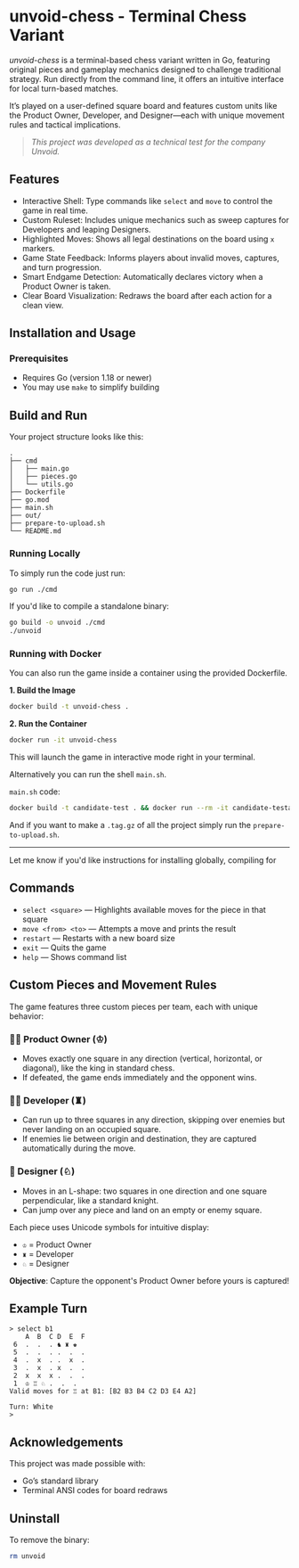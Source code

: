 # unvoid-chess - Terminal Chess Variant

_unvoid-chess_ is a terminal-based chess variant written in Go, featuring original pieces and gameplay mechanics designed to challenge traditional strategy. Run directly from the command line, it offers an intuitive interface for local turn-based matches.

It’s played on a user-defined square board and features custom units like the Product Owner, Developer, and Designer—each with unique movement rules and tactical implications.

> _This project was developed as a technical test for the company Unvoid._

## Features

- Interactive Shell: Type commands like `select` and `move` to control the game in real time.
- Custom Ruleset: Includes unique mechanics such as sweep captures for Developers and leaping Designers.
- Highlighted Moves: Shows all legal destinations on the board using `x` markers.
- Game State Feedback: Informs players about invalid moves, captures, and turn progression.
- Smart Endgame Detection: Automatically declares victory when a Product Owner is taken.
- Clear Board Visualization: Redraws the board after each action for a clean view.

## Installation and Usage

### Prerequisites

- Requires Go (version 1.18 or newer)
- You may use `make` to simplify building

## Build and Run

Your project structure looks like this:

```
.
├── cmd
│   ├── main.go
│   ├── pieces.go
│   └── utils.go
├── Dockerfile
├── go.mod
├── main.sh
├── out/
├── prepare-to-upload.sh
└── README.md
```

### Running Locally

To simply run the code just run:

```bash
go run ./cmd
```

If you'd like to compile a standalone binary:

```bash
go build -o unvoid ./cmd
./unvoid
```

### Running with Docker

You can also run the game inside a container using the provided Dockerfile.

**1. Build the Image**

```bash
docker build -t unvoid-chess .
```

**2. Run the Container**

```bash
docker run -it unvoid-chess
```

This will launch the game in interactive mode right in your terminal.

Alternatively you can run the shell `main.sh`.

`main.sh` code:

```bash
docker build -t candidate-test . && docker run --rm -it candidate-testa
```

And if you want to make a `.tag.gz` of all the project simply run the `prepare-to-upload.sh`.

---

Let me know if you'd like instructions for installing globally, compiling for 

## Commands

- `select <square>` — Highlights available moves for the piece in that square
- `move <from> <to>` — Attempts a move and prints the result
- `restart` — Restarts with a new board size
- `exit` — Quits the game
- `help` — Shows command list

## Custom Pieces and Movement Rules

The game features three custom pieces per team, each with unique behavior:

### 🧑‍💼 Product Owner (♔)

- Moves exactly one square in any direction (vertical, horizontal, or diagonal), like the king in standard chess.
- If defeated, the game ends immediately and the opponent wins.

### 👩‍💻 Developer (♜)

- Can run up to three squares in any direction, skipping over enemies but never landing on an occupied square.
- If enemies lie between origin and destination, they are captured automatically during the move.

### 🎨 Designer (♘)

- Moves in an L-shape: two squares in one direction and one square perpendicular, like a standard knight.
- Can jump over any piece and land on an empty or enemy square.

Each piece uses Unicode symbols for intuitive display:

- `♔` = Product Owner  
- `♜` = Developer  
- `♘` = Designer

**Objective**: Capture the opponent's Product Owner before yours is captured!



## Example Turn

```
> select b1
    A  B  C D  E  F
 6  .  .  . ♞ ♜ ♚
 5  .  .  . .  .  .
 4  .  x  . .  x  .
 3  .  x  . x  .  .
 2  x  x  x .  .  .
 1  ♔ ♖ ♘ .  .  .
Valid moves for ♖ at B1: [B2 B3 B4 C2 D3 E4 A2]

Turn: White
> 
```

## Acknowledgements

This project was made possible with:

- Go’s standard library
- Terminal ANSI codes for board redraws

## Uninstall

To remove the binary:

```bash
rm unvoid
```

